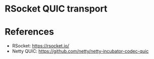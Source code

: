 RSocket QUIC transport
======================

# References

* RSocket: https://rsocket.io/
* Netty QUIC: https://github.com/netty/netty-incubator-codec-quic

